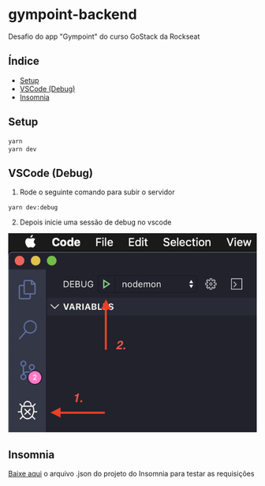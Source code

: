 # gympoint-backend
Desafio do app "Gympoint" do curso GoStack da Rockseat

## Índice
- [Setup](#setup)
- [VSCode (Debug)](#vscode-debug)
- [Insomnia](#Insomnia)

## Setup
```
yarn
yarn dev
```

## VSCode (Debug)

1. Rode o seguinte comando para subir o servidor
```
yarn dev:debug
```

2. Depois inicie uma sessão de debug no vscode

![VSCode debug](docs/debug.png)

## Insomnia
[Baixe aqui](https://raw.githubusercontent.com/santospatrick/gympoint-backend/master/json/Insomnia_2019-10-19.json) o arquivo .json do projeto do Insomnia para testar as requisições
